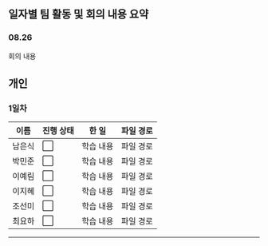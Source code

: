 ## 일자별 팀 활동 및 회의 내용 요약

### 08.26

회의 내용
<br>

## 개인

### 1일차
|이름|진행 상태|한 일|파일 경로|
|----|----|----|----|
|남은식|:white_large_square:|학습 내용|파일 경로|
|박민준|:white_large_square:|학습 내용|파일 경로|
|이예림|:white_large_square:|학습 내용|파일 경로|
|이지혜|:white_large_square:|학습 내용|파일 경로|
|조선미|:white_large_square:|학습 내용|파일 경로|
|최요하|:white_large_square:|학습 내용|파일 경로|
---
